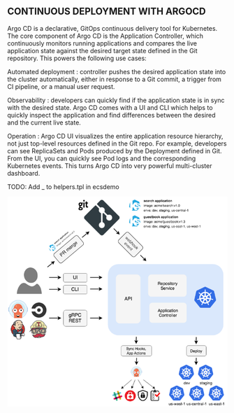 ## CONTINUOUS DEPLOYMENT WITH ARGOCD

Argo CD is a declarative, GitOps continuous delivery tool for Kubernetes. The core component of Argo CD is the Application Controller, which continuously monitors running applications and compares the live application state against the desired target state defined in the Git repository. This powers the following use cases:

Automated deployment : controller pushes the desired application state into the cluster automatically, either in response to a Git commit, a trigger from CI pipeline, or a manual user request.

Observability : developers can quickly find if the application state is in sync with the desired state. Argo CD comes with a UI and CLI which helps to quickly inspect the application and find differences between the desired and the current live state.

Operation : Argo CD UI visualizes the entire application resource hierarchy, not just top-level resources defined in the Git repo. For example, developers can see ReplicaSets and Pods produced by the Deployment defined in Git. From the UI, you can quickly see Pod logs and the corresponding Kubernetes events. This turns Argo CD into very powerful multi-cluster dashboard.

TODO: Add _ to helpers.tpl in ecsdemo

![img](argocd_architecture.png)




